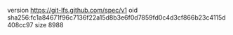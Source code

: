 version https://git-lfs.github.com/spec/v1
oid sha256:fc1a84671f96c7136f22a15d8b3e6f0d7859fd0c4d3cf866b23c4115d408cc97
size 8988
